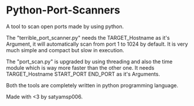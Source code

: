 # Python-Port-Scanners
A tool to scan open ports made by using python.

The "terrible_port_scanner.py" needs the TARGET_Hostname as it's Argument, it will automatically scan from port 1 to 1024 by default. 
It is very much simple and compact but slow in execution.

The "port_scan.py" is upgraded by using threading and also the time module which is way more faster than the other one. It needs TARGET_Hostname START_PORT END_PORT as it's Arguments.

Both the tools are completely written in python programming language.

Made with <3 by satyamsp006.
